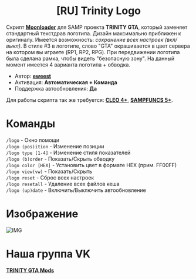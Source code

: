 <h1 align="center">[RU] Trinity Logo</h1>

Скрипт **[Moonloader](https://gtaforums.com/topic/890987-moonloader/)** для SAMP проекта **TRINITY GTA**, который заменяет стандартный текстдрав логотипа. Дизайн максимально приближен к оригиналу. Имеется возможность: _сохранение всех настроек (вкл/выкл)_. В стиле #3 в логотипе, слово "GTA" окрашивается в цвет сервера на котором вы играете (RP1, RP2, RPG).
При передвижении логотипа была сделана рамка, чтобы видеть "безопасную зону". На данный момент имеется 4 варианта логотипа + обводка.

* Автор: **[eweest](https://vk.com/eweest)**<br>
* Активация: **Автоматическая + Команда**<br>
* Поддержка автообновления: **Да**<br>

Для работы скрипта так же требуется: **[CLEO 4+](http://cleo.li/?lang=ru)**, **[SAMPFUNCS 5+](https://blast.hk/threads/17/)**.

# Команды
`/logo` - Окно помощи<br>
`/logo (pos)ition` - Изменение позиции<br>
`/logo type [1-4]` - Изменение стиля показателей<br>
`/logo (b)order` - Показать/Скрыть обводку<br>
`/logo color [HEX]` - Установить цвет в формате HEX (прим. FF00FF)<br>
`/logo view(vw)` - Показать/Скрыть<br>
`/logo reset` - Сброс всех настроек<br>
`/logo resetall` - Удаление всех файлов кеша<br>
`/logo (up)date` - Включить/Выключить автообновление<br>

# Изображение
![IMG](https://user-images.githubusercontent.com/34632663/173184588-13f3457d-801c-405d-b59c-7d1ed70da36e.png)

# Наша группа VK
**[TRINITY GTA Mods](https://vk.com/gtatrinitymods)**

